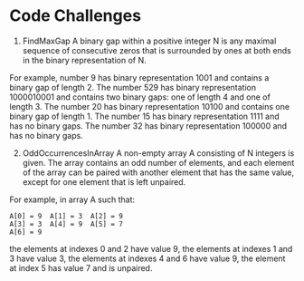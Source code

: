 # Code Challenges

1. FindMaxGap
  A binary gap within a positive integer N is any maximal sequence of consecutive zeros that is surrounded by ones at both ends in the binary representation of N.

  For example, number 9 has binary representation 1001 and contains a binary gap of length 2. The number 529 has binary representation 1000010001 and contains two binary gaps: one of length 4 and one of length 3. The number 20 has binary representation 10100 and contains one binary gap of length 1. The number 15 has binary representation 1111 and has no binary gaps. The number 32 has binary representation 100000 and has no binary gaps.

2. OddOccurrencesInArray
  A non-empty array A consisting of N integers is given. The array contains an odd number of elements, and each element of the array can be paired with another element that has the same value, except for one element that is left unpaired.

  For example, in array A such that:

    A[0] = 9  A[1] = 3  A[2] = 9
    A[3] = 3  A[4] = 9  A[5] = 7
    A[6] = 9
  the elements at indexes 0 and 2 have value 9,
  the elements at indexes 1 and 3 have value 3,
  the elements at indexes 4 and 6 have value 9,
  the element at index 5 has value 7 and is unpaired.

  
  
